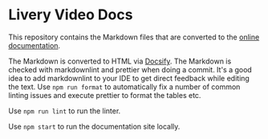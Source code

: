 # Livery Video Docs

This repository contains the Markdown files that are converted to the [online documentation](https://docs.liveryvideo.com).

The Markdown is converted to HTML via [Docsify](https://docsify.js.org).
The Markdown is checked with markdownlint and prettier when doing a commit.
It's a good idea to add markdownlint to your IDE to get direct feedback while editing the text.
Use `npm run format` to automatically fix a number of common linting issues and execute prettier to format the tables etc.

Use `npm run lint` to run the linter.

Use `npm start` to run the documentation site locally.
